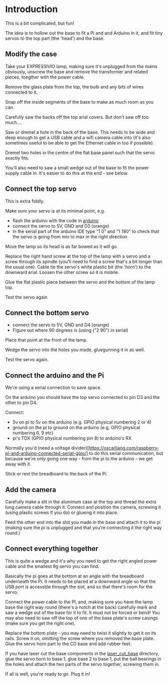 # Introduction

This is a bit complicated, but fun!

The idea is to hollow out the base to fit a Pi and and Arduino in it, and 
fit tiny servos to the top part (the 'head') and the base.

## Modify the case

Take your EXPRESSIVIO lamp, making sure it's unplugged from the mains 
obviously, unscrew the base and remove the transformer and related 
pieces, toegther with the power cable.

Remove the glass plate from the top, the bulb and any bits of wires 
connected to it.

Snap off the inside segments of the base to make as much room as you can.

Carefully saw the backs off the top arial covers. But don't saw off too much....

Saw or dremel a hole in the back of the base. This needs to be wide and 
deep enough to get a USB cable and a wifi camera cable into (it's also 
sometimes useful to be able to get the Ethernet cable in too if possible).

Dremel two holes in the centre of the flat base panel such that the servo 
exactly fits. 

You'll also need to saw a small wedge out of the base to fit the power supply cable in. 
It's easier to do this at the end - see below.

## Connect the top servo

This is extra fiddly.

Make sure your servo is at its minimal point, e.g.

 * flash the arduino with the code in [arduino](/arduino)
 * connect the servo to 5V, GND and D3 (orange)
 * in the serial part of the arduino IDE type "1 0" and "1 180" to check that the servo is going from min to max in the right direction

Move the lamp so its head is as far bowed as it will go.

Replace the right hand screw at the top of the lamp with a servo and a 
screw through its spindle (you'll need to find a screw that's a bit longer 
than the usual one). Cable tie the servo's white plastic bit (the 'horn') 
to the downward arial. Loosen the other screw so it is mobile.

Glue the flat plastic piece between the servo and the bottom of the lamp top.

Test the servo again

## Connect the bottom servo

 * connect the servo to 5V, GND and D4 (orange)
 * Figure out where 90 degrees is (using ("2 90") in serial)

Place that point at the front of the lamp.

Wedge the servo into the holes you made, gluegunning it in as well.

Test the servo again.

## Connect the arduino and the Pi

We're using a serial connection to save space.

On the arduino you should have the top servo connected to pin D3 and the other to 
pin D4.

Connect:
 * 5v on pi to 5v on the arduino (e.g. GPIO physical numbering 2 or 4)
 * ground on the pi to ground on the arduino (e.g. GPIO physical numbering 6, 9 etc)
 * pi's TDX (GPIO physical numbering pin 8) to arduino's RX

Normally you'd (need a voltage 
divider)[https://oscarliang.com/raspberry-pi-and-arduino-connected-serial-gpio/] 
to do this serial communication, but because we're only going one way - from the 
pi to the arduino - we get away with it.

Stick or rest the breadboard to the back of the Pi.

## Add the camera

Carefully make a slit in the aluminum case at the top and thread the extra 
long camera cable through it. Connect and position the camera, screwing it 
(using plastic screws if you do) or glueing it into place.

Feed the other end into the slot you made in the base and attach it to the 
pi (making sure the pi is unplugged and that you're connecting it the right 
way round.)

## Connect everything together

This is quite a wedge and it's why you need to get the right angled power 
cable and the smallest 9g servo you can find.

Basically the pi goes at the bottom at an angle with the breadboard underneath the Pi.
It needs to be placed at a downward angle so that the USB port is accessble 
through the slot, and so that there's room for the servo.

Connect the power cable to the PI, and, making sure you have the lamp base the 
right way round (there's a notch at the back) carefully mark and saw a wedge out 
of the base for it to fit. It must not be forced or bend! You may also need to saw 
off the top of one of the base plate's screw casings (make sure you get the right 
one).

Replace the bottom plate - you may need to twist it slightly to get it on its 
rails. Screw it on, omitting the screw where you removed the base plate. Glue the 
servo horn part to the CD base and add rubber feet.

If you have laser cut the base components in the 
[laser_cut_base](laser_cut_base/) directory, glue the servo horn to base 1, 
glue base 2 to base 1, put the ball bearings in the holes and attach the 
two parts of the servo together, screwing them in.

If all is well, you're ready to go. Plug it in!

